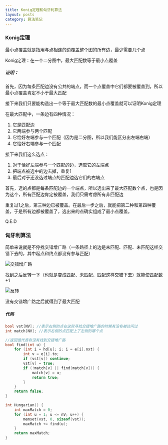 ```yaml
---
title: Konig定理和匈牙利算法
layout: posts
category: 算法笔记
---
```


### Konig定理

最小点覆盖就是指用与点相连的边覆盖整个图的所有边，最少需要几个点

Konig定理：在一个二分图中，最大匹配数等于最小点覆盖

##### 证明：

首先，因为每条匹配边没有公共的端点，而一个点覆盖中它们都要被覆盖到，所以最小点覆盖肯定不小于最大匹配

接下来我们只要能构造出一个等于最大匹配数的最小点覆盖就可以证明Konig定理

在最大匹配中，一条边有四种情况：
1. 它是匹配边
2. 它两端参与两个匹配
3. 它恰好左端参与一个匹配（因为是二分图，所以我们能区分出左端右端）
4. 它恰好右端参与一个匹配

接下来我们这么选点：
1. 对于恰好左端参与一个匹配的边，选取它的左端点
2. 把端点被选中的边去掉，重复1
3. 最后对于还没选过端点的匹配边选它们的右端点

首先，选的点都是每条匹配边的一个端点，所以选出来了最大匹配数个点，也是因为这个，所有匹配边肯定被覆盖，我们只需考虑所有非匹配边

重复过1之后，第三种边已被覆盖。在最后一步之后，就能把第二种和第四种覆盖，于是所有边都被覆盖了，选出来的点确实组成了最小点覆盖。

Q.E.D

### 匈牙利算法

简单来说就是不停找交错增广路（一条路径上的边是未匹配、匹配、未匹配这样交错下去的，其中起点和终点都没有参与匹配）

![交错增广路](https://c.1ovv.com/2023/03/20/noVYW.png)

找到之后反转一下（也就是变成匹配、未匹配、匹配这样交错下去）就能使匹配数+1

![反转](https://c.1ovv.com/2023/03/20/nod7G.png)

没有交错增广路之后就得到了最大匹配

##### 代码
```cpp
bool vst[NV]; //表示右侧的点在这轮寻找交错增广路的时候有没有被访问过
int match[NV]; //表示右侧的点匹配上了左侧的哪个点

//返回值代表有没有找到交错增广路
bool find(int u) {
    for (int i = hd[u]; i; i = e[i].nxt) {
        int v = e[i].to;
        if (vst[v]) continue;
        vst[v] = true;
        if (!match[v] || find(match[v])) {
            match[v] = u;
            return true;
        }
    }
    return false;
}

int Hungarian() {
    int maxMatch = 0;
    for (int u = 1; u <= nV; u++) {
        memset(vst, 0, sizeof(vst));
        maxMatch += find(u);
    }
    return maxMatch;
}
```
